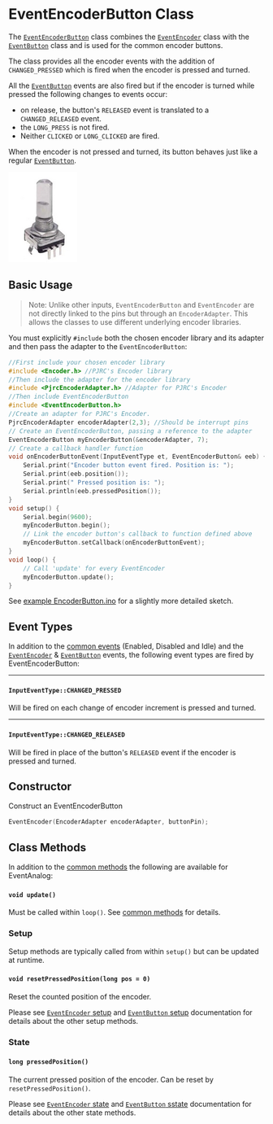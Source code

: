 # EventEncoderButton Class

The [`EventEncoderButton`](EventEncoderButton.md) class combines the [`EventEncoder`](EventEncoder.md) class with the [`EventButton`](EventButton.md) class and  is used for the common encoder buttons.


The class provides all the encoder events with the addition of `CHANGED_PRESSED` which is fired when the encoder is pressed and turned. 

All the [`EventButton`](EventButton.md) events are also fired but if the encoder is turned while pressed the following changes to events occur:

- on release, the button's `RELEASED` event is translated to a `CHANGED_RELEASED` event.
- the `LONG_PRESS` is not fired.
- Neither `CLICKED` or `LONG_CLICKED` are fired.

When the encoder is not pressed and turned, its button behaves just like a regular [`EventButton`](EventButton.md).



![button](../images/encoder-button.png)


## Basic Usage

> Note: Unlike other inputs, `EventEncoderButton` and `EventEncoder` are not directly linked to the pins but through an `EncoderAdapter`. This allows the classes to use different underlying encoder libraries. 
 
You must explicitly `#include` both the chosen encoder library and its adapter and then pass the adapter to the `EventEncoderButton`:

```cpp
//First include your chosen encoder library
#include <Encoder.h> //PJRC's Encoder library
//Then include the adapter for the encoder library
#include <PjrcEncoderAdapter.h> //Adapter for PJRC's Encoder
//Then include EventEncoderButton
#include <EventEncoderButton.h>
//Create an adapter for PJRC's Encoder.
PjrcEncoderAdapter encoderAdapter(2,3); //Should be interrupt pins
// Create an EventEncoderButton, passing a reference to the adapter
EventEncoderButton myEncoderButton(&encoderAdapter, 7);
// Create a callback handler function
void onEncoderButtonEvent(InputEventType et, EventEncoderButton& eeb) {
    Serial.print("Encoder button event fired. Position is: ");
    Serial.print(eeb.position());
    Serial.print(" Pressed position is: ");
    Serial.println(eeb.pressedPosition());
}
void setup() {
    Serial.begin(9600);
    myEncoderButton.begin();
    // Link the encoder button's callback to function defined above
    myEncoderButton.setCallback(onEncoderButtonEvent);
}
void loop() {
    // Call 'update' for every EventEncoder
    myEncoderButton.update();
}
```

See [example EncoderButton.ino](../examples/EncoderButton/EncoderButton.ino) for a slightly more detailed sketch.


## Event Types

In addition to the [common events](Common.md#common-events) (Enabled, Disabled and Idle) and the [`EventEncoder`](EventEncoder.md) & [`EventButton`](EventButton.md) events, the following event types are fired by EventEncoderButton:


----

#### `InputEventType::CHANGED_PRESSED` 
Will be fired on each change of encoder increment is pressed and turned.

----

#### `InputEventType::CHANGED_RELEASED` 
Will be fired in place of the button's `RELEASED` event if the encoder is pressed and turned.


## Constructor

Construct an EventEncoderButton
```cpp
EventEncoder(EncoderAdapter encoderAdapter, buttonPin);
```

## Class Methods

In addition to the [common methods](Common.md#common-methods) the following are available for EventAnalog:

#### `void update()`

Must be called within `loop()`. See [common methods](Common.md#void-update) for details.


### Setup

Setup methods are typically called from within `setup()` but can be updated at runtime.

#### `void resetPressedPosition(long pos = 0)`
Reset the counted position of the encoder. 

Please see [`EventEncoder` setup](EventEncoder.md#setup) and [`EventButton` setup](EventButton.md#setup) documentation for details about the other setup methods.

### State

#### `long pressedPosition()`
The current pressed position of the encoder. Can be reset by `resetPressedPosition()`.


Please see [`EventEncoder` state](EventEncoder.md#setup) and [`EventButton` sstate](EventButton.md#setup) documentation for details about the other state methods.



